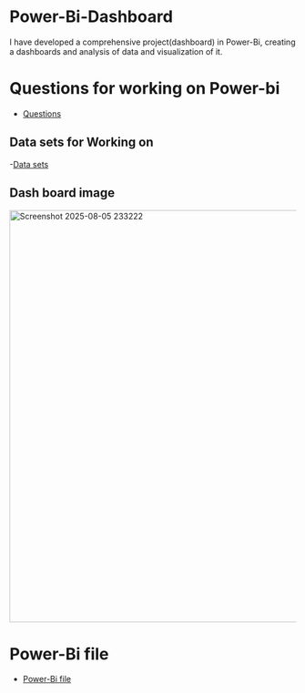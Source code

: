 # Power-Bi-Dashboard
I have developed a comprehensive project(dashboard) in Power-Bi, creating a dashboards and analysis of data and visualization of it.

# Questions for working on Power-bi
- <a href="https://github.com/SandyBGowda/Power-Bi-Dashboard/commit/fd26b84bcd385eb0af9f5fda2c2596168d596e97">Questions </a>

## Data sets for Working on
-<a href="https://github.com/SandyBGowda/Power-Bi-Dashboard/commit/d9a171744b4785ca80091c9aeff9a66100675800">Data sets </a>

## Dash board image
<img width="1354" height="724" alt="Screenshot 2025-08-05 233222" src="https://github.com/user-attachments/assets/a6e38ed3-a41b-4f81-bcc3-9e6dd5008c73" />

# Power-Bi file

- <a href="https://github.com/SandyBGowda/Power-Bi-Dashboard/blob/main/PowerBi%20assignment%20by%20P%20B%20Sandeep.pbix"> Power-Bi file</a>
